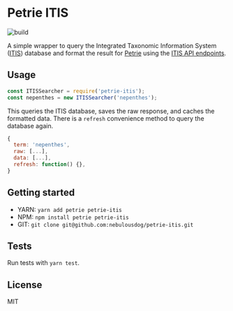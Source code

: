 # Petrie ITIS

![build](https://travis-ci.org/nebulousdog/petrie-itis.svg?branch=master)

A simple wrapper to query the Integrated Taxonomic Information System ([ITIS](https://www.itis.gov)) database and format the result for [Petrie](https://github.com/nebulousdog/petrie) using the [ITIS API endpoints](https://www.itis.gov/ws_description.html).

## Usage

```javascript
const ITISSearcher = require('petrie-itis');
const nepenthes = new ITISSearcher('nepenthes');
```

This queries the ITIS database, saves the raw response, and caches the formatted data. There is a `refresh` convenience method to query the database again.

```javascript
{
  term: 'nepenthes',
  raw: [...],
  data: [...],
  refresh: function() {},
}
```

## Getting started

* YARN: `yarn add petrie petrie-itis`
* NPM: `npm install petrie petrie-itis`
* GIT: `git clone git@github.com:nebulousdog/petrie-itis.git`

## Tests

Run tests with `yarn test`.

## License

MIT
